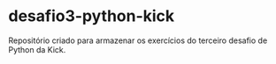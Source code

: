 # desafio3-python-kick
Repositório criado para armazenar os exercícios do terceiro desafio de Python da Kick.
